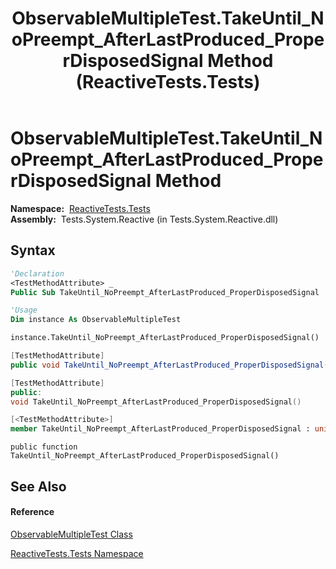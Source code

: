 ﻿---
title: ObservableMultipleTest.TakeUntil_NoPreempt_AfterLastProduced_ProperDisposedSignal Method  (ReactiveTests.Tests)
TOCTitle: TakeUntil_NoPreempt_AfterLastProduced_ProperDisposedSignal Method
ms:assetid: M:ReactiveTests.Tests.ObservableMultipleTest.TakeUntil_NoPreempt_AfterLastProduced_ProperDisposedSignal
ms:mtpsurl: https://msdn.microsoft.com/en-us/library/reactivetests.tests.observablemultipletest.takeuntil_nopreempt_afterlastproduced_properdisposedsignal(v=VS.103)
ms:contentKeyID: 36619417
ms.date: 06/28/2011
mtps_version: v=VS.103
f1_keywords:
- ReactiveTests.Tests.ObservableMultipleTest.TakeUntil_NoPreempt_AfterLastProduced_ProperDisposedSignal
dev_langs:
- CSharp
- JScript
- VB
- FSharp
- c++
---

# ObservableMultipleTest.TakeUntil\_NoPreempt\_AfterLastProduced\_ProperDisposedSignal Method

**Namespace:**  [ReactiveTests.Tests](hh289046\(v=vs.103\).md)  
**Assembly:**  Tests.System.Reactive (in Tests.System.Reactive.dll)

## Syntax

``` vb
'Declaration
<TestMethodAttribute> _
Public Sub TakeUntil_NoPreempt_AfterLastProduced_ProperDisposedSignal
```

``` vb
'Usage
Dim instance As ObservableMultipleTest

instance.TakeUntil_NoPreempt_AfterLastProduced_ProperDisposedSignal()
```

``` csharp
[TestMethodAttribute]
public void TakeUntil_NoPreempt_AfterLastProduced_ProperDisposedSignal()
```

``` c++
[TestMethodAttribute]
public:
void TakeUntil_NoPreempt_AfterLastProduced_ProperDisposedSignal()
```

``` fsharp
[<TestMethodAttribute>]
member TakeUntil_NoPreempt_AfterLastProduced_ProperDisposedSignal : unit -> unit 
```

``` jscript
public function TakeUntil_NoPreempt_AfterLastProduced_ProperDisposedSignal()
```

## See Also

#### Reference

[ObservableMultipleTest Class](hh303586\(v=vs.103\).md)

[ReactiveTests.Tests Namespace](hh289046\(v=vs.103\).md)

